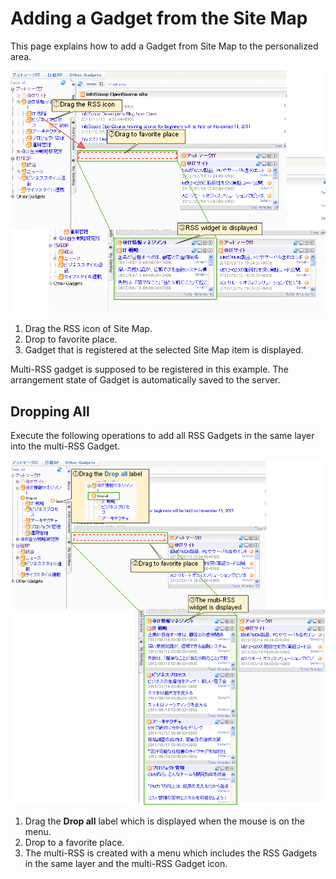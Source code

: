 # Adding a Gadget from the Site Map

This page explains how to add a Gadget from Site Map to the personalized area.

![Dropping the gadget from Site Map]

1. Drag the RSS icon of Site Map.
2. Drop to favorite place.
3. Gadget that is registered at the selected Site Map item is displayed.

Multi-RSS gadget is supposed to be registered in this example.
The arrangement state of Gadget is automatically saved to the server.

## Dropping All

Execute the following operations to add all RSS Gadgets in the same layer into the multi-RSS Gadget.

![Dropping all gadgets from Site Map]

1. Drag the **Drop all** label which is displayed when the mouse is on the menu.
2. Drop to a favorite place.
3. The multi-RSS is created with a menu which includes the RSS Gadgets in the same layer and the multi-RSS Gadget icon.


[Dropping the gadget from Site Map]: images/user-panel/adding-a-gadget-from-the-site-map-1.png
[Dropping all gadgets from Site Map]: images/user-panel/adding-a-gadget-from-the-site-map-2.png
